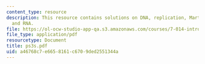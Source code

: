 ```yaml
---
content_type: resource
description: This resource contains solutions on DNA, replication, Martian organisms
  and RNA.
file: https://ol-ocw-studio-app-qa.s3.amazonaws.com/courses/7-014-introductory-biology-spring-2005/a46768c7e6658161c6709ded2551344a_ps3s.pdf
file_type: application/pdf
resourcetype: Document
title: ps3s.pdf
uid: a46768c7-e665-8161-c670-9ded2551344a
---
```

